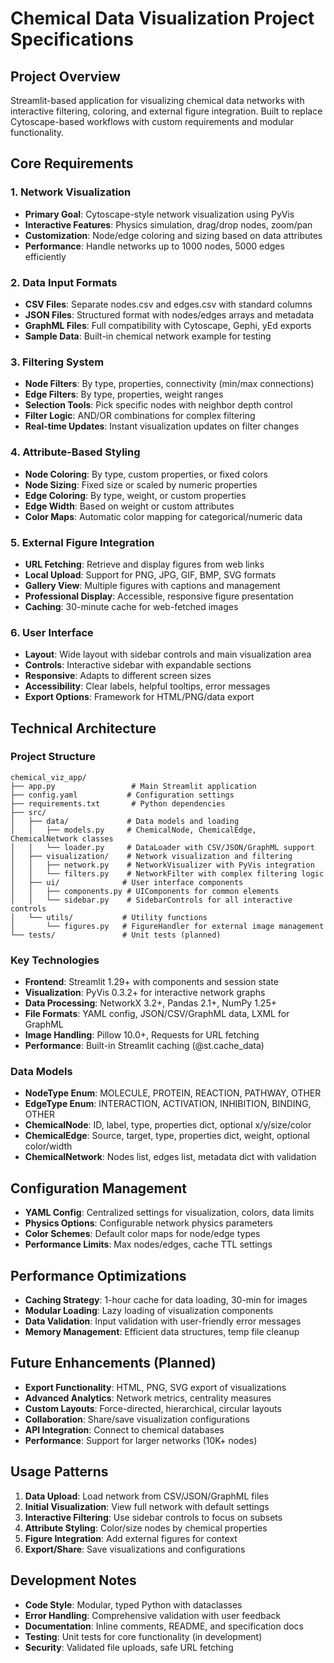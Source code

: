 # Chemical Data Visualization Project Specifications

## Project Overview
Streamlit-based application for visualizing chemical data networks with interactive filtering, coloring, and external figure integration. Built to replace Cytoscape-based workflows with custom requirements and modular functionality.

## Core Requirements

### 1. Network Visualization
- **Primary Goal**: Cytoscape-style network visualization using PyVis
- **Interactive Features**: Physics simulation, drag/drop nodes, zoom/pan
- **Customization**: Node/edge coloring and sizing based on data attributes
- **Performance**: Handle networks up to 1000 nodes, 5000 edges efficiently

### 2. Data Input Formats
- **CSV Files**: Separate nodes.csv and edges.csv with standard columns
- **JSON Files**: Structured format with nodes/edges arrays and metadata
- **GraphML Files**: Full compatibility with Cytoscape, Gephi, yEd exports
- **Sample Data**: Built-in chemical network example for testing

### 3. Filtering System
- **Node Filters**: By type, properties, connectivity (min/max connections)
- **Edge Filters**: By type, properties, weight ranges
- **Selection Tools**: Pick specific nodes with neighbor depth control
- **Filter Logic**: AND/OR combinations for complex filtering
- **Real-time Updates**: Instant visualization updates on filter changes

### 4. Attribute-Based Styling
- **Node Coloring**: By type, custom properties, or fixed colors
- **Node Sizing**: Fixed size or scaled by numeric properties
- **Edge Coloring**: By type, weight, or custom properties
- **Edge Width**: Based on weight or custom attributes
- **Color Maps**: Automatic color mapping for categorical/numeric data

### 5. External Figure Integration
- **URL Fetching**: Retrieve and display figures from web links
- **Local Upload**: Support for PNG, JPG, GIF, BMP, SVG formats
- **Gallery View**: Multiple figures with captions and management
- **Professional Display**: Accessible, responsive figure presentation
- **Caching**: 30-minute cache for web-fetched images

### 6. User Interface
- **Layout**: Wide layout with sidebar controls and main visualization area
- **Controls**: Interactive sidebar with expandable sections
- **Responsive**: Adapts to different screen sizes
- **Accessibility**: Clear labels, helpful tooltips, error messages
- **Export Options**: Framework for HTML/PNG/data export

## Technical Architecture

### Project Structure
```
chemical_viz_app/
├── app.py                 # Main Streamlit application
├── config.yaml           # Configuration settings
├── requirements.txt       # Python dependencies
├── src/
│   ├── data/             # Data models and loading
│   │   ├── models.py     # ChemicalNode, ChemicalEdge, ChemicalNetwork classes
│   │   └── loader.py     # DataLoader with CSV/JSON/GraphML support
│   ├── visualization/    # Network visualization and filtering
│   │   ├── network.py    # NetworkVisualizer with PyVis integration
│   │   └── filters.py    # NetworkFilter with complex filtering logic
│   ├── ui/              # User interface components
│   │   ├── components.py # UIComponents for common elements
│   │   └── sidebar.py    # SidebarControls for all interactive controls
│   └── utils/           # Utility functions
│       └── figures.py   # FigureHandler for external image management
└── tests/               # Unit tests (planned)
```

### Key Technologies
- **Frontend**: Streamlit 1.29+ with components and session state
- **Visualization**: PyVis 0.3.2+ for interactive network graphs
- **Data Processing**: NetworkX 3.2+, Pandas 2.1+, NumPy 1.25+
- **File Formats**: YAML config, JSON/CSV/GraphML data, LXML for GraphML
- **Image Handling**: Pillow 10.0+, Requests for URL fetching
- **Performance**: Built-in Streamlit caching (@st.cache_data)

### Data Models
- **NodeType Enum**: MOLECULE, PROTEIN, REACTION, PATHWAY, OTHER
- **EdgeType Enum**: INTERACTION, ACTIVATION, INHIBITION, BINDING, OTHER
- **ChemicalNode**: ID, label, type, properties dict, optional x/y/size/color
- **ChemicalEdge**: Source, target, type, properties dict, weight, optional color/width
- **ChemicalNetwork**: Nodes list, edges list, metadata dict with validation

## Configuration Management
- **YAML Config**: Centralized settings for visualization, colors, data limits
- **Physics Options**: Configurable network physics parameters
- **Color Schemes**: Default color maps for node/edge types
- **Performance Limits**: Max nodes/edges, cache TTL settings

## Performance Optimizations
- **Caching Strategy**: 1-hour cache for data loading, 30-min for images
- **Modular Loading**: Lazy loading of visualization components
- **Data Validation**: Input validation with user-friendly error messages
- **Memory Management**: Efficient data structures, temp file cleanup

## Future Enhancements (Planned)
- **Export Functionality**: HTML, PNG, SVG export of visualizations
- **Advanced Analytics**: Network metrics, centrality measures
- **Custom Layouts**: Force-directed, hierarchical, circular layouts
- **Collaboration**: Share/save visualization configurations
- **API Integration**: Connect to chemical databases
- **Performance**: Support for larger networks (10K+ nodes)

## Usage Patterns
1. **Data Upload**: Load network from CSV/JSON/GraphML files
2. **Initial Visualization**: View full network with default settings
3. **Interactive Filtering**: Use sidebar controls to focus on subsets
4. **Attribute Styling**: Color/size nodes by chemical properties
5. **Figure Integration**: Add external figures for context
6. **Export/Share**: Save visualizations and configurations

## Development Notes
- **Code Style**: Modular, typed Python with dataclasses
- **Error Handling**: Comprehensive validation with user feedback
- **Documentation**: Inline comments, README, and specification docs
- **Testing**: Unit tests for core functionality (in development)
- **Security**: Validated file uploads, safe URL fetching